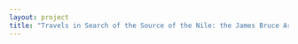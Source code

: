 ```yaml
--- 
layout: project 
title: "Travels in Search of the Source of the Nile: the James Bruce Archive at the Yale Center for British Art" 
---
```



